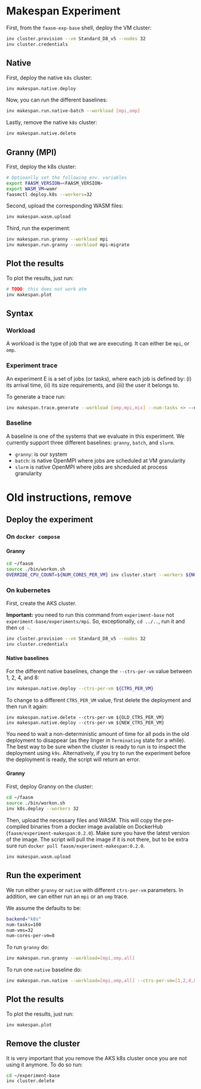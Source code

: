 # Makespan Experiment

First, from the `faasm-exp-base` shell, deploy the VM cluster:

```bash
inv cluster.provision --vm Standard_D8_v5 --nodes 32
inv cluster.credentials
```

## Native

First, deploy the native `k8s` cluster:

```bash
inv makespan.native.deploy
```

Now, you can run the different baselines:

```bash
inv makespan.run.native-batch --workload [mpi,omp]
```

Lastly, remove the native `k8s` cluster:

```bash
inv makespan.native.delete
```

## Granny (MPI)

First, deploy the k8s cluster:

```bash
# Optioanlly set the following env. variables
export FAASM_VERSION=<FAASM_VERSION>
export WASM_VM=wamr
faasmctl deploy.k8s --workers=32
```

Second, upload the corresponding WASM files:

```bash
inv makespan.wasm.upload
```

Third, run the experiment:

```bash
inv makespan.run.granny --workload mpi
inv makespan.run.granny --workload mpi-migrate
```

## Plot the results

To plot the results, just run:

```bash
# TODO: this does not work atm
inv makespan.plot
```

## Syntax

### Workload

A workload is the type of job that we are executing. It can either be `mpi`,
or `omp`.

### Experiment trace

An experiment E is a set of jobs (or tasks), where each job is defined by: (i)
its arrival time, (ii) its size requirements, and (iii) the user it belongs
to.

To generate a trace run:

```bash
inv makespan.trace.generate --workload [omp,mpi,mix] --num-tasks <> --num-cores-per-vm <>
```

### Baseline

A baseline is one of the systems that we evaluate in this experiment. We
currently support three different baselines: `granny`, `batch`, and `slurm`.
- `granny`: is our system
- `batch`: is native OpenMPI where jobs are scheduled at VM granularity
- `slurm` is native OpenMPI where jobs are shceduled at process granularity

# Old instructions, remove

## Deploy the experiment

### On `docker compose`

#### Granny

```bash
cd ~/faasm
source ./bin/workon.sh
OVERRIDE_CPU_COUNT=${NUM_CORES_PER_VM} inv cluster.start --workers ${NUM_NODES}
```

### On kubernetes

First, create the AKS cluster.

**Important:** you need to run this command from `experiment-base` not
`experiment-base/experiments/mpi`. So, exceptionally, `cd ../..`, run it and
then `cd -`.

```bash
inv cluster.provision --vm Standard_D8_v5 --nodes 32
inv cluster.credentials
```

#### Native baselines

For the different native baselines, change the `--ctrs-per-vm` value between
1, 2, 4, and 8:

```bash
inv makespan.native.deploy --ctrs-per-vm ${CTRS_PER_VM}
```

To change to a different `CTRS_PER_VM` value, first delete the deployment and
then run it again:

```
inv makespan.native.delete --ctrs-per-vm ${OLD_CTRS_PER_VM}
inv makespan.native.deploy --ctrs-per-vm ${NEW_CTRS_PER_VM}
```

You need to wait a non-deterministic amount of time for all pods in the old
deployment to disappear (as they linger in `Terminating` state for a while).
The best way to be sure when the cluster is ready to run is to inspect the
deployment using `k9s`. Alternatively, if you try to run the experiment before
the deployment is ready, the script will return an error.

#### Granny

First, deploy Granny on the cluster:

```bash
cd ~/faasm
source ./bin/workon.sh
inv k8s.deploy --workers 32
```

Then, upload the necessary files and WASM. This will copy the pre-compiled
binaries from a docker image available on DockerHub (`faasm/experiment-makespan:0.2.0`).
Make sure you have the latest version of the image. The script will pull the
image if it is not there, but to be extra sure run `docker pull faasm/experiment-makespan:0.2.0`.

```bash
inv makespan.wasm.upload
````

## Run the experiment

We run either `granny` or `native` with different `ctrs-per-vm` parameters. In
addition, we can either run an `mpi` or an `omp` trace.

We assume the defaults to be:

```bash
backend="k8s"
num-tasks=100
num-vms=32
num-cores-per-vm=8
```

To run `granny` do:

```bash
inv makespan.run.granny --workload=[mpi,omp,all]
```

To run one `native` baseline do:

```bash
inv makespan.run.native --workload=[mpi,omp,all] --ctrs-per-vm=[1,2,4,8]
```

## Plot the results

To plot the results, just run:

```bash
inv makespan.plot
```

## Remove the cluster

It is very important that you remove the AKS k8s cluster once you are not using
it anymore. To do so run:

```bash
cd ~/experiment-base
inv cluster.delete
```
